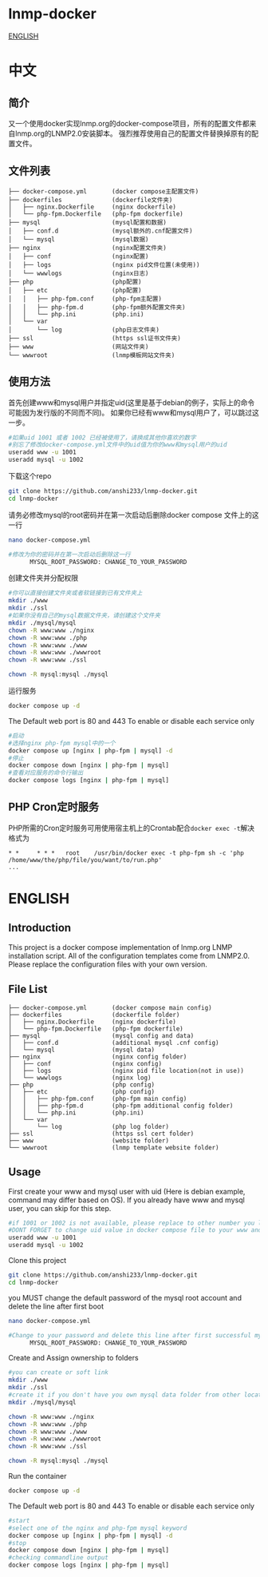 # lnmp-docker
[ENGLISH](#ENGLISH)
# 中文
## 简介
又一个使用docker实现lnmp.org的docker-compose项目，所有的配置文件都来自lnmp.org的LNMP2.0安装脚本。
强烈推荐使用自己的配置文件替换掉原有的配置文件。
## 文件列表
```
├── docker-compose.yml       (docker compose主配置文件)
├── dockerfiles              (dockerfile文件夹)
│   ├── nginx.Dockerfile     (nginx dockerfile)
│   └── php-fpm.Dockerfile   (php-fpm dockerfile)
├── mysql                    (mysql配置和数据)
│   ├── conf.d               (mysql额外的.cnf配置文件)
│   └── mysql                (mysql数据)
├── nginx                    (nginx配置文件夹)
│   ├── conf                 (nginx配置)
│   ├── logs                 (nginx pid文件位置(未使用))
│   └── wwwlogs              (nginx日志)
├── php                      (php配置)
│   ├── etc                  (php配置)
│   │   ├── php-fpm.conf     (php-fpm主配置)
│   │   ├── php-fpm.d        (php-fpm额外配置文件夹)
│   │   └── php.ini          (php.ini)
│   └── var
│       └── log              (php日志文件夹)
├── ssl                      (https ssl证书文件夹)
├── www                      (网站文件夹)
└── wwwroot                  (lnmp模板网站文件夹)
```
## 使用方法
首先创建www和mysql用户并指定uid(这里是基于debian的例子，实际上的命令可能因为发行版的不同而不同)。
如果你已经有www和mysql用户了，可以跳过这一步。
```bash
#如果uid 1001 或者 1002 已经被使用了，请换成其他你喜欢的数字
#别忘了修改docker-compose.yml文件中的uid值为你的www和mysql用户的uid
useradd www -u 1001
useradd mysql -u 1002
```
下载这个repo
```bash
git clone https://github.com/anshi233/lnmp-docker.git
cd lnmp-docker
```
请务必修改mysql的root密码并在第一次启动后删除docker compose 文件上的这一行
```bash
nano docker-compose.yml

#修改为你的密码并在第一次启动后删除这一行
      MYSQL_ROOT_PASSWORD: CHANGE_TO_YOUR_PASSWORD
```

创建文件夹并分配权限
```bash
#你可以直接创建文件夹或者软链接到已有文件夹上
mkdir ./www
mkdir ./ssl
#如果你没有自己的mysql数据文件夹，请创建这个文件夹
mkdir ./mysql/mysql
chown -R www:www ./nginx
chown -R www:www ./php
chown -R www:www ./www
chown -R www:www ./wwwroot
chown -R www:www ./ssl

chown -R mysql:mysql ./mysql
```

运行服务
```bash
docker compose up -d
```
The Default web port is 80 and 443
To enable or disable each service only
```bash
#启动
#选择nginx php-fpm mysql中的一个
docker compose up [nginx | php-fpm | mysql] -d
#停止
docker compose down [nginx | php-fpm | mysql]
#查看对应服务的命令行输出
docker compose logs [nginx | php-fpm | mysql]
```

## PHP Cron定时服务
PHP所需的Cron定时服务可用使用宿主机上的Crontab配合```docker exec -t```解决
格式为
```
* *     * * *   root    /usr/bin/docker exec -t php-fpm sh -c 'php /home/www/the/php/file/you/want/to/run.php'
...
```


# ENGLISH
## Introduction
This project is a docker compose implementation of lnmp.org LNMP installation script. All of the configuration templates come from LNMP2.0.
Please replace the configuration files with your own version.

## File List
```
├── docker-compose.yml       (docker compose main config)
├── dockerfiles              (dockerfile folder)
│   ├── nginx.Dockerfile     (nginx dockerfile) 
│   └── php-fpm.Dockerfile   (php-fpm dockerfile)
├── mysql                    (mysql config and data)
│   ├── conf.d               (additional mysql .cnf config)
│   └── mysql                (mysql data)
├── nginx                    (nginx config folder)
│   ├── conf                 (nginx config)
│   ├── logs                 (nginx pid file location(not in use))
│   └── wwwlogs              (nginx log)
├── php                      (php config)
│   ├── etc                  (php config)
│   │   ├── php-fpm.conf     (php-fpm main config)
│   │   ├── php-fpm.d        (php-fpm additional config folder)
│   │   └── php.ini          (php.ini)
│   └── var                  
│       └── log              (php log folder)
├── ssl                      (https ssl cert folder)
├── www                      (website folder)
└── wwwroot                  (lnmp template website folder)
```
## Usage
First create your www and mysql user with uid (Here is debian example, command may differ based on OS).
If you already have www and mysql user, you can skip for this step.
```bash
#if 1001 or 1002 is not available, please replace to other number you like
#DONT FORGET to change uid value in docker compose file to your www and mysql user uid 
useradd www -u 1001
useradd mysql -u 1002
```
Clone this project
```bash
git clone https://github.com/anshi233/lnmp-docker.git
cd lnmp-docker
```
you MUST change the default password of the mysql root account and delete the line after first boot
```bash
nano docker-compose.yml

#Change to your password and delete this line after first successful mysql instance boot
      MYSQL_ROOT_PASSWORD: CHANGE_TO_YOUR_PASSWORD
```

Create and Assign ownership to folders
```bash
#you can create or soft link
mkdir ./www
mkdir ./ssl
#create it if you don't have you own mysql data folder from other location
mkdir ./mysql/mysql

chown -R www:www ./nginx
chown -R www:www ./php
chown -R www:www ./www
chown -R www:www ./wwwroot
chown -R www:www ./ssl

chown -R mysql:mysql ./mysql
```
Run the container
```bash
docker compose up -d
```
The Default web port is 80 and 443
To enable or disable each service only
```bash
#start
#select one of the nginx and php-fpm mysql keyword
docker compose up [nginx | php-fpm | mysql] -d
#stop
docker compose down [nginx | php-fpm | mysql]
#checking commandline output
docker compose logs [nginx | php-fpm | mysql]
```


